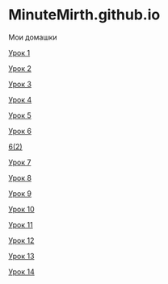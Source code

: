 # MinuteMirth.github.io
Мои домашки

[Урок 1](http://study.up-skills.ru/teach/control/lesson/view/id/8091828)

[Урок 2](https://yadi.sk/d/ouf6WWLK3Mzp5y)

[Урок 3](https://yadi.sk/d/UBQ5GATB3NMnaE)

[Урок 4](MinuteMirth.github.io/lesson_4/)

[Урок 5](MinuteMirth.github.io/lesson_4/)

[Урок 6](MinuteMirth.github.io/lesson_6/)

[6(2)](MinuteMirth.github.io/lesson_6(2)/)

[Урок 7](MinuteMirth.github.io/lesson_7/)

[Урок 8](MinuteMirth.github.io/lesson_8/)

[Урок 9](MinuteMirth.github.io/lesson_9/)

[Урок 10](MinuteMirth.github.io/lesson_10/)

[Урок 11](https://yadi.sk/d/ewGeYUuJ3NMncD)

[Урок 12](https://yadi.sk/d/HcqkfbPF3NMndY)

[Урок 13](MinuteMirth.github.io/lesson_13/)

[Урок 14](MinuteMirth.github.io/lesson_14/)



